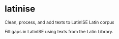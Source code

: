# latinise
Clean, process, and add texts to LatinISE Latin corpus

Fill gaps in LatinISE using texts from the Latin Library.
